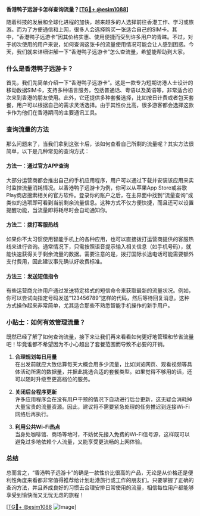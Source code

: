 **香港鸭子远游卡怎样查询流量？[[TG💪+ @esim1088](https://t.me/s/esim1088)]**

随着科技的发展和全球化进程的加快，越来越多的人选择前往香港工作、学习或旅游。而为了方便通信和上网，很多人会选择购买一张适合自己的SIM卡。其中，“香港鸭子远游卡”因其价格实惠、使用便捷而受到许多用户的青睐。不过，对于初次使用的用户来说，如何查询这张卡的流量使用情况可能会让人感到困惑。今天，我们就来详细讲解一下“香港鸭子远游卡”怎么查流量，希望能帮助到大家。

### 什么是香港鸭子远游卡？

首先，我们先简单介绍一下“香港鸭子远游卡”。这是一款专为短期访港人士设计的移动数据SIM卡，支持多种语言服务，包括普通话、粤语以及英语等，非常适合初次来到香港的朋友使用。此外，它还提供多种套餐选择，比如按日计费或者包天套餐，用户可以根据自己的需求灵活选择。由于其性价比高，很多游客都会选择这款卡作为他们在香港期间的主要通讯工具。

### 查询流量的方法

那么问题来了，当我们拿到这张卡后，该如何查看自己所剩的流量呢？其实方法很简单，以下是几种常见的查询方式：

#### 方法一：通过官方APP查询
大部分运营商都会推出自己的手机应用程序，用户可以通过下载并安装该应用来实时监控流量消耗情况。以香港鸭子远游卡为例，你可以从苹果App Store或谷歌Play商店搜索相关的官方软件。登录你的账户之后，在主界面中找到“流量查询”或类似的选项即可看到当前剩余流量信息。这种方式不仅方便快捷，而且还可以设置提醒功能，当流量即将耗尽时会自动通知你。

#### 方法二：拨打客服热线
如果你不太习惯使用智能手机上的各种应用，也可以直接拨打运营商提供的客服热线来进行咨询。通常情况下，只需按照语音提示输入相关信息（如手机号码），就能快速获得关于剩余流量的数据。需要注意的是，拨打国际长途电话可能需要额外支付费用，因此建议事先确认好收费标准。

#### 方法三：发送短信指令
有些运营商允许用户通过发送特定格式的短信命令来获取最新的流量状况。例如，你可以尝试向指定号码发送“123456789”这样的代码，然后等待回复消息。这种方式操作起来非常简单，尤其适合那些不熟悉智能手机操作的新手用户。

### 小贴士：如何有效管理流量？

既然已经了解了如何查询流量，接下来让我们再来看看如何更好地管理和节省流量吧！毕竟谁都不希望因为不小心超出了套餐范围而导致不必要的开销。

1. **合理规划每日用量**  
   在出发前就应大致估算每天大概会用多少流量，比如浏览网页、观看视频等具体活动所需的数据量，并据此挑选合适的套餐类型。如果觉得不够用的话，还可以随时升级至更高档位的服务。

2. **关闭后台程序更新**  
   许多应用程序会在没有用户干预的情况下自动进行后台更新，这无疑会消耗掉大量宝贵的流量资源。因此，建议将不需要紧急处理的任务推迟到连接Wi-Fi网络后再执行。

3. **利用公共Wi-Fi热点**  
   当身处咖啡馆、商场等地时，不妨优先接入免费的Wi-Fi信号源，这样既可以避免过多地依赖个人流量，又能享受更流畅的上网体验。

### 总结

总而言之，“香港鸭子远游卡”的确是一款性价比很高的产品，无论是从价格还是便利性角度来看都非常值得推荐给计划赴港旅行或工作的朋友们。只要掌握了正确的查询方法，并且养成良好的习惯去合理安排日常使用的流量，相信每位用户都能够享受到愉快而又无忧无虑的旅程！

[[TG💪+ @esim1088](https://t.me/s/esim1088) ![Image](https://i.postimg.cc/4NQfJmqS/Snipaste-2025-05-13-00-14-12.png)]